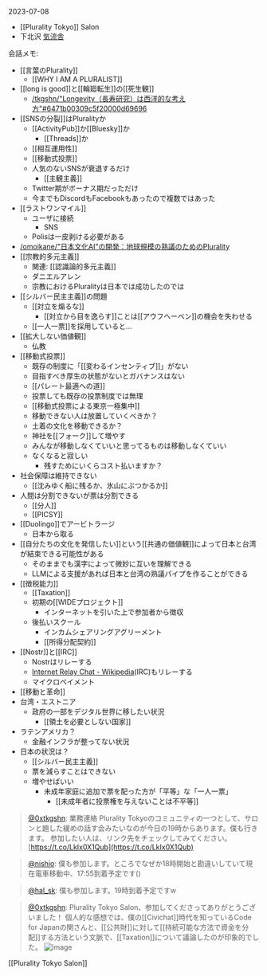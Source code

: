 
2023-07-08
- [[Plurality Tokyo]] Salon
- 下北沢 [気流舎](http://www.kiryuusha.com/)

会話メモ:
- [[言葉のPlurality]]
    - [[WHY I AM A PLURALIST]]
- [[long is good]]と[[輪廻転生]]の[[死生観]]
    - [/tkgshn/"Longevity（長寿研究）は西洋的な考え方"#6471b00309c5f20000d69696](https://scrapbox.io/tkgshn/"Longevity（長寿研究）は西洋的な考え方"#6471b00309c5f20000d69696)
- [[SNSの分裂]]はPluralityか
    - [[ActivityPub]]か[[Bluesky]]か
        - [[Threads]]か
    - [[相互運用性]]
    - [[移動式投票]]
    - 人気のないSNSが衰退するだけ
        - [[主観主義]]
    - Twitter期がボーナス期だっただけ
    - 今までもDiscordもFacebookもあったので複数ではあった
- [[ラストワンマイル]]
    - ユーザに接続
        - SNS
    - Polisは一皮剥ける必要がある
- [/omoikane/"日本文化AI"の開発：地球規模の熟議のためのPlurality](https://scrapbox.io/omoikane/"日本文化AI"の開発：地球規模の熟議のためのPlurality)
- [[宗教的多元主義]]
    - 関連: [[認識論的多元主義]]
    - ダニエルアレン
    - 宗教におけるPluralityは日本では成功したのでは
- [[シルバー民主主義]]の問題
    - [[対立を煽るな]]
        - [[対立から目を逸らす]]ことは[[アウフヘーベン]]の機会を失わせる
    - [[一人一票]]を採用していると...
- [[拡大しない価値観]]
    - 仏教
- [[移動式投票]]
    - 既存の制度に「[[変わるインセンティブ]]」がない
    - 目指すべき厚生の状態がないとガバナンスはない
    - [[パレート最適への道]]
    - 投票しても既存の投票制度では無理
    - [[移動式投票による東京一極集中]]
    - 移動できない人は放置していくべきか？
    - 土着の文化を移動できるか？
    - 神社を[[フォーク]]して増やす
    - みんなが移動しなくていいと思ってるものは移動しなくていい
    - なくなると寂しい
        - 残すためにいくらコスト払いますか？
- 社会保障は維持できない
    - [[沈みゆく船に残るか、氷山にぶつかるか]]
- 人間は分割できないが票は分割できる
    - [[分人]]
    - [[PICSY]]
- [[Duolingo]]でアービトラージ
    - 日本から取る
- [[自分たちの文化を発信したい]]という[[共通の価値観]]によって日本と台湾が結束できる可能性がある
    - そのままでも漢字によって微妙に互いを理解できる
    - LLMによる支援があれば日本と台湾の熟議パイプを作ることができる
- [[徴税能力]]
    - [[Taxation]]
    - 初期の[[WIDEプロジェクト]]
        - インターネットを引いた上で参加者から徴収
    - 後払いスクール
        - インカムシェアリングアグリーメント
        - [[所得分配契約]]
- [[Nostr]]と[[IRC]]
    - Nostrはリレーする
    - [Internet Relay Chat - Wikipedia](https://en.wikipedia.org/wiki/Internet_Relay_Chat)(IRC)もリレーする
    - マイクロペイメント
- [[移動と革命]]
- 台湾・エストニア
    - 政府の一部をデジタル世界に移したい状況
        - [[領土を必要としない国家]]
- ラテンアメリカ？
    - 金融インフラが整ってない状況
- 日本の状況は？
    - [[シルバー民主主義]]
    - 票を減らすことはできない
    - 増やせばいい
        - 未成年家庭に追加で票を配った方が「平等」な「一人一票」
            - [[未成年者に投票権を与えないことは不平等]]

> [@0xtkgshn](https://twitter.com/0xtkgshn/status/1677194908439019520): 業務連絡
> Plurality Tokyoのコミュニティの一つとして、サロンと題した緩めの話す会みたいなのが今日の19時からあります。僕も行きます。
> 参加したい人は、リンク先をチェックしてみてください。
> [https://t.co/LkIx0X1Qub](https://t.co/LkIx0X1Qub)

> [@nishio](https://twitter.com/nishio/status/1677232912096428032): 僕も参加します。ところでなぜか18時開始と勘違いしていて現在電車移動中、17:55到着予定です()

> [@hal_sk](https://twitter.com/hal_sk/status/1677233266972307457): 僕も参加します。19時到着予定ですw

> [@0xtkgshn](https://twitter.com/0xtkgshn/status/1677311133873500161?s=20): Plurality Tokyo Salon、参加してくださってありがとうございました！
> 個人的な感想では、僕の[[Civichat]]時代を知っているCode for Japanの関さんと、[[公共財]]に対して[[持続可能な方法で資金を分配]]する方法という文脈で、[[Taxation]]について議論したのが印象的でした。
> ![image](https://pbs.twimg.com/media/F0cBi55WIAA3Xr2.png)

[[Plurality Tokyo Salon]]
